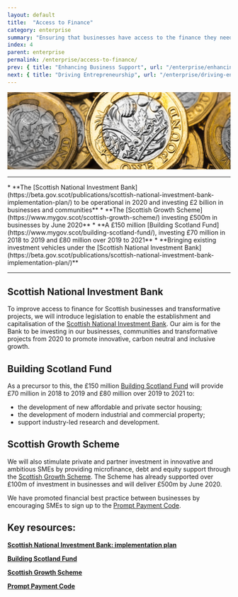 ```yaml
---
layout: default
title:  "Access to Finance"
category: enterprise
summary: "Ensuring that businesses have access to the finance they need to grow."
index: 4
parent: enterprise
permalink: /enterprise/access-to-finance/
prev: { title: "Enhancing Business Support", url: "/enterprise/enhancing-business-support/" }
next: { title: "Driving Entrepreneurship", url: "/enterprise/driving-entrepreneurship/" }
---
```


![Pound coins](/assets/images/pageimages/enterprise3.jpg)
<br>
<hr>
* **The [Scottish National Investment Bank](https://beta.gov.scot/publications/scottish-national-investment-bank-implementation-plan/) to be operational in 2020 and investing £2 billion in businesses and communities**
* **The [Scottish Growth Scheme](https://www.mygov.scot/scottish-growth-scheme/) investing £500m in businesses by June 2020**
* **A £150 million [Building Scotland Fund](https://www.mygov.scot/building-scotland-fund/), investing £70 million in 2018 to 2019 and £80 million over 2019 to 2021**
* **Bringing existing investment vehicles under the [Scottish National Investment Bank](https://beta.gov.scot/publications/scottish-national-investment-bank-implementation-plan/)**

<hr>

## Scottish National Investment Bank

To improve access to finance for Scottish businesses and transformative projects, we will introduce legislation to enable the establishment and capitalisation of the [Scottish National Investment Bank](https://beta.gov.scot/publications/scottish-national-investment-bank-implementation-plan/). Our aim is for the Bank to be investing in our businesses, communities and transformative projects from 2020 to promote innovative, carbon neutral and inclusive growth.  

## Building Scotland Fund

As a precursor to this, the £150 million [Building Scotland Fund](https://www.mygov.scot/building-scotland-fund/) will provide £70 million in 2018 to 2019 and £80 million over 2019 to 2021 to:
* the development of new affordable and private sector housing;
* the development of modern industrial and commercial property; 
* support industry-led research and development.

## Scottish Growth Scheme

We will also stimulate private and partner investment in innovative and ambitious SMEs by providing microfinance, debt and equity support through the [Scottish Growth Scheme](https://www.mygov.scot/scottish-growth-scheme/). The Scheme has already supported over £100m of investment in businesses and will deliver £500m by June 2020.  

We have promoted financial best practice between businesses by encouraging SMEs to sign up to the [Prompt Payment Code](http://www.promptpaymentcode.org.uk/).


## Key resources: 

**[Scottish National Investment Bank: implementation plan](https://beta.gov.scot/publications/scottish-national-investment-bank-implementation-plan/)**

**[Building Scotland Fund](https://www.mygov.scot/building-scotland-fund/)**

**[Scottish Growth Scheme](https://www.mygov.scot/scottish-growth-scheme/)**

**[Prompt Payment Code](http://www.promptpaymentcode.org.uk/)**
 
